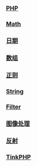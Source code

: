 ### [PHP](php/php.md)

### [Math](php/Math.md)

### [日期](php/time.md)

### [数组](php/Array.md)

### [正则](php/RegExp.md)

### [String](php/String.md)

### [Filter](php/Filter.md)

### [图像处理](php/Image.md)

### [反射](php/reflection.md)



### [TinkPHP](php/ThinkPHP.md)













